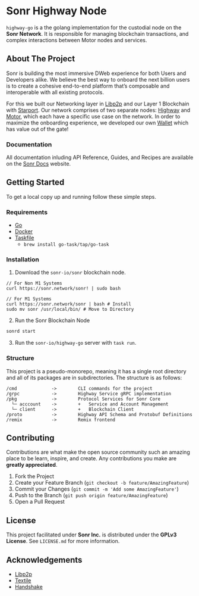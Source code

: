 # Sonr Highway Node

`highway-go` is a the golang implementation for the custodial node on the **Sonr Network**. It is responsible for managing blockchain transactions, and complex interactions between Motor nodes and services.

## About The Project

Sonr is building the most immersive DWeb experience for both Users and Developers alike. We believe the best way to onboard the next billion users is to create a cohesive end-to-end platform that’s composable and interoperable with all existing protocols.

For this we built our Networking layer in [Libp2p](“https://libp2p.io”) and our Layer 1 Blockchain with [Starport](“https://starport.com”). Our network comprises of two separate nodes: [Highway](“https://github.com/sonr-io/highway”) and [Motor](“https://github.com/sonr-io/motor”), which each have a specific use case on the network. In order to maximize the onboarding experience, we developed our own [Wallet](“https://github.com/sonr-io/wallet) which has value out of the gate!

### Documentation

All documentation inluding API Reference, Guides, and Recipes are available on the [Sonr Docs](“https://docs.sonr.io”) website.

<!-- GETTING STARTED -->

## Getting Started

To get a local copy up and running follow these simple steps.

### Requirements

- [Go](https://golang.org/doc/install)
- [Docker](https://docs.docker.com/docker-for-mac/install/mac/)
- [Taskfile](https://taskfile.dev)
  - `brew install go-task/tap/go-task`

### Installation

1. Download the `sonr-io/sonr` blockchain node.

  ```shell
  // For Non M1 Systems
  curl https://sonr.network/sonr! | sudo bash

  // For M1 Systems
  curl https://sonr.network/sonr | bash # Install
  sudo mv sonr /usr/local/bin/ # Move to Directory
  ```

2. Run the Sonr Blockchain Node

  ```sh
  sonrd start
  ```

3. Run the `sonr-io/highway-go` server with `task run`.


### Structure

This project is a pseudo-monorepo, meaning it has a single root directory and all of its packages are in subdirectories. The structure is as follows:

```text
/cmd             ->        CLI commands for the project
/grpc            ->        Highway Service gRPC implementation
/pkg             ->        Protocol Services for Sonr Core
  └─ acccount    ->        +   Service and Account Management
  └─ client      ->        +   Blockchain Client
/proto           ->        Highway API Schema and Protobuf Definitions
/remix           ->        Remix frontend
```

## Contributing

Contributions are what make the open source community such an amazing place to be learn, inspire, and create. Any contributions you make are **greatly appreciated**.

1. Fork the Project
2. Create your Feature Branch (`git checkout -b feature/AmazingFeature`)
3. Commit your Changes (`git commit -m 'Add some AmazingFeature'`)
4. Push to the Branch (`git push origin feature/AmazingFeature`)
5. Open a Pull Request

## License

This project facilitated under **Sonr Inc.** is distributed under the **GPLv3 License**. See `LICENSE.md` for more information.

## Acknowledgements

- [Libp2p](https://libp2p.io/)
- [Textile](https://www.textile.io/)
- [Handshake](https://handshake.org/)
